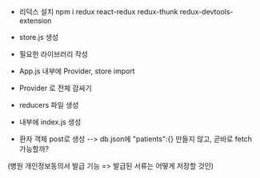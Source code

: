 - 리덕스 설치
npm i redux react-redux redux-thunk redux-devtools-extension
  
- store.js 생성 
- 필요한 라이브러리 작성

- App.js 내부에 Provider, store import
- Provider 로 전체 감싸기

- reducers 파일 생성
- 내부에 index.js 생성

- 환자 객체 post로 생성 --> db.json에 "patients":{} 만들지 않고, 곧바로 fetch 가능할까?

(병원 개인정보동의서 발급 기능 => 발급된 서류는 어떻게 저장할 것인)
